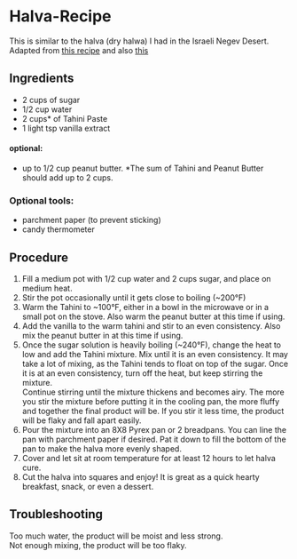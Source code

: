 # Halva-Recipe
This is similar to the halva (dry halwa) I had in the Israeli Negev Desert.  
Adapted from [this recipe](https://youtu.be/64_ckmBf01M) and also [this](https://youtu.be/sfAaV5EGfYY)

## Ingredients  
- 2 cups of sugar
- 1/2 cup water
- 2 cups* of Tahini Paste
- 1 light tsp vanilla extract  

#### optional:  
- up to 1/2 cup peanut butter. *The sum of Tahini and Peanut Butter should add up to 2 cups. 

### Optional tools:  
- parchment paper (to prevent sticking)
- candy thermometer

## Procedure
1. Fill a medium pot with 1/2 cup water and 2 cups sugar, and place on medium heat.
2. Stir the pot occasionally until it gets close to boiling (~200°F)
3. Warm the Tahini to ~100°F, either in a bowl in the microwave or in a small pot on the stove. Also warm the peanut butter at this time if using.
4. Add the vanilla to the warm tahini and stir to an even consistency. Also mix the peanut butter in at this time if using.
5. Once the sugar solution is heavily boiling (~240°F), change the heat to low and add the Tahini mixture. Mix until it is an even consistency. It may take a lot of mixing, as the Tahini tends to float on top of the sugar. Once it is at an even consistency, turn off the heat, but keep stirring the mixture.  
Continue stirring until the mixture thickens and becomes airy. The more you stir the mixture before putting it in the cooling pan, the more fluffy and together the final product will be. If you stir it less time, the product will be flaky and fall apart easily.  
6. Pour the mixture into an 8X8 Pyrex pan or 2 breadpans. You can line the pan with parchment paper if desired. Pat it down to fill the bottom of the pan to make the halva more evenly shaped.
7. Cover and let sit at room temperature for at least 12 hours to let halva cure.
8. Cut the halva into squares and enjoy! It is great as a quick hearty breakfast, snack, or even a dessert.


## Troubleshooting
Too much water, the product will be moist and less strong.  
Not enough mixing, the product will be too flaky.  
